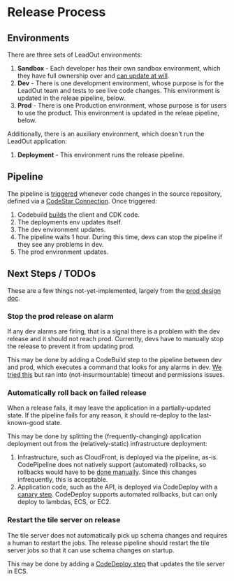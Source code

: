 # Release Process

## Environments

There are three sets of LeadOut environments:

1. **Sandbox** - Each developer has their own sandbox environment, which they have full ownership
   over and [can update at will](./getting-started.md#installation).
1. **Dev** - There is one development environment, whose purpose is for the LeadOut team and tests
   to see live code changes. This environment is updated in the releae pipeline, below.
1. **Prod** - There is one Production environment, whose purpose is for users to use the product.
   This environment is updated in the releae pipeline, below.

Additionally, there is an auxiliary environment, which doesn't run the LeadOut application:

1. **Deployment** - This environment runs the release pipeline.

## Pipeline

The pipeline is
[triggered](https://github.com/BlueConduit/open-data-platform/blob/62279ea24e34e260222dcb7a965283832aae6b28/cdk/src/pipeline/pipeline-stack.ts#L24-L26)
whenever code changes in the source repository, defined via a
[CodeStar Connection](https://github.com/BlueConduit/open-data-platform/blob/62279ea24e34e260222dcb7a965283832aae6b28/cdk/src/pipeline/pipeline-stack.ts#L12-L13).
Once triggered:

1. Codebuild
   [builds](https://github.com/BlueConduit/open-data-platform/blob/62279ea24e34e260222dcb7a965283832aae6b28/cdk/src/pipeline/pipeline-stack.ts#L28-L39)
   the client and CDK code.
1. The deployments env updates itself.
1. The dev environment updates.
1. The pipeline waits 1 hour. During this time, devs can stop the pipeline if they see any problems
   in dev.
1. The prod environment updates.

## Next Steps / TODOs

These are a few things not-yet-implemented, largely from the
[prod design doc](https://docs.google.com/document/d/1zZxCoXx5JzLXTOGVdvC4s8H-r82DFjfmNU-dmFPAQVI/preview).

### Stop the prod release on alarm

If any dev alarms are firing, that is a signal there is a problem with the dev release and it should
not reach prod. Currently, devs have to manually stop the release to prevent it from updating prod.

This may be done by adding a CodeBuild step to the pipeline between dev and prod, which executes a
command that looks for any alarms in dev.
[We tried this](https://github.com/BlueConduit/open-data-platform/pull/195) but ran into
(not-insurmountable) timeout and permissions issues.

### Automatically roll back on failed release

When a release fails, it may leave the application in a partially-updated state. If the pipeline
fails for any reason, it should re-deploy to the last-known-good state.

This may be done by splitting the (frequently-changing) application deployment out from the
(relatively-static) infrastructure deployment:

1. Infrastructure, such as CloudFront, is deployed via the pipeline, as-is. CodePipeline does not
   natively support (automated) rollbacks, so rollbacks would have to be
   [done manually](./operational-playbook.md#rolling-back-a-code-change). Since this changes
   infrequently, this is acceptable.
1. Application code, such as the API, is deployed via CodeDeploy with a
   [canary step](https://www.youtube.com/watch?v=DUIdbs_8AZA). CodeDeploy supports automated
   rollbacks, but can only deploy to lambdas, ECS, or EC2.

### Restart the tile server on release

The tile server does not automatically pick up schema changes and requires a human to restart the
jobs. The release pipeline should restart the tile server jobs so that it can use schema changes on
startup.

This may be done by adding a
[CodeDeploy step](https://docs.aws.amazon.com/cdk/api/v2/docs/aws-cdk-lib.aws_codedeploy.EcsApplication.html)
that updates the tile server in ECS.
